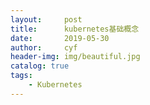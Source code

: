 ```yaml
---
layout:     post
title:      kubernetes基础概念
date:       2019-05-30
author:     cyf
header-img: img/beautiful.jpg
catalog: true
tags:
    - Kubernetes
---
```

